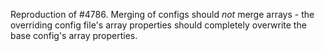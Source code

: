 Reproduction of #4786.
Merging of configs should *not* merge arrays - the overriding config file's array properties should completely overwrite the base config's array properties.
